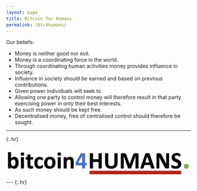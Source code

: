 ```yaml
---
layout: page
title: Bitcoin for Humans
permalink: /btc4humans/
---
```


Our beliefs:

* Money is neither good nor evil.
* Money is a coordinating force in the world.
* Through coordinating human activities money provides influence in society.
* Influence in society should be earned and based on previous contributions.
* Given power individuals will seek to 
* Allowing one party to control money will therefore result in that party exercising power in only their best interests.
* As such money should be kept free.
* Decentralised money, free of centralised control should therefore be sought.

---
{:.hr}
    
<div class="inline-div">  
<img src="/assets/images/bitcoin-humans.png" class="inline-pic">
</div>
---
{:.hr} 